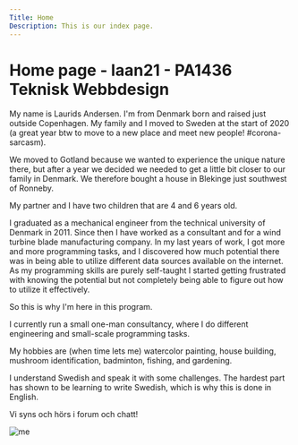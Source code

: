 ```yaml
---
Title: Home
Description: This is our index page.
---
```


Home page - laan21 - PA1436 Teknisk Webbdesign
==========================


My name is Laurids Andersen. I'm from Denmark born and raised just outside Copenhagen. My family and I moved to Sweden at the start of 2020 (a great year btw to move to a new place and meet new people! #corona-sarcasm).

We moved to Gotland because we wanted to experience the unique nature there, but after a year we decided we needed to get a little bit closer to our family in Denmark. We therefore bought a house in Blekinge just southwest of Ronneby.

My partner and I have two children that are 4 and 6 years old.

I graduated as a mechanical engineer from the technical university of Denmark in 2011. Since then I have worked as a consultant and for a wind turbine blade manufacturing company. In my last years of work, I got more and more programming tasks, and I discovered how much potential there was in being able to utilize different data sources available on the internet. As my programming skills are purely self-taught I started getting frustrated with knowing the potential but not completely being able to figure out how to utilize it effectively.

So this is why I'm here in this program.

I currently run a small one-man consultancy, where I do different engineering and small-scale programming tasks.

My hobbies are (when time lets me) watercolor painting, house building, mushroom identification, badminton, fishing, and gardening.

I understand Swedish and speak it with some challenges. The hardest part has shown to be learning to write Swedish, which is why this is done in English.

Vi syns och hörs i forum och chatt!



![me](%assets_url%/img/me.jpg)
